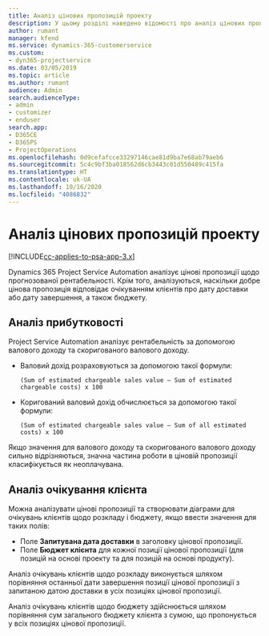 ```yaml
---
title: Аналіз цінових пропозицій проекту
description: У цьому розділі наведено відомості про аналіз цінових пропозицій.
author: rumant
manager: kfend
ms.service: dynamics-365-customerservice
ms.custom:
- dyn365-projectservice
ms.date: 03/05/2019
ms.topic: article
ms.author: rumant
audience: Admin
search.audienceType:
- admin
- customizer
- enduser
search.app:
- D365CE
- D365PS
- ProjectOperations
ms.openlocfilehash: 0d9cefafcce33297146cae81d9ba7e68ab79aeb6
ms.sourcegitcommit: 5c4c9bf3ba018562d6cb3443c01d550489c415fa
ms.translationtype: HT
ms.contentlocale: uk-UA
ms.lasthandoff: 10/16/2020
ms.locfileid: "4086832"
---
```

# <a name="analysis-of-project-quotes"></a>Аналіз цінових пропозицій проекту

[!INCLUDE[cc-applies-to-psa-app-3.x](../includes/cc-applies-to-psa-app-3x.md)]

Dynamics 365 Project Service Automation аналізує цінові пропозиції щодо прогнозованої рентабельності. Крім того, аналізуються, наскільки добре цінова пропозиція відповідає очікуванням клієнтів про дату доставки або дату завершення, а також бюджету.

## <a name="profitability-analysis"></a>Аналіз прибутковості

Project Service Automation аналізує рентабельність за допомогою валового доходу та скоригованого валового доходу.

- Валовий дохід розраховуються за допомогою такої формули:

  `
    (Sum of estimated chargeable sales value – Sum of estimated chargeable costs) x 100
  `
- Коригований валовий дохід обчислюється за допомогою такої формули:

  `
    (Sum of estimated chargeable sales value – Sum of all estimated costs) x 100
  `

Якщо значення для валового доходу та скоригованого валового доходу сильно відрізняються, значна частина роботи в ціновій пропозиції класифікується як неоплачувана.

## <a name="analysis-of-customer-expectations"></a>Аналіз очікування клієнта

Можна аналізувати цінові пропозиції та створювати діаграми для очікувань клієнтів щодо розкладу і бюджету, якщо ввести значення для таких полів:

- Поле **Запитувана дата доставки** в заголовку цінової пропозиції.
- Поле **Бюджет клієнта** для кожної позиції цінової пропозиції (для позицій на основі проекту та для позицій на основі продукту).

Аналіз очікувань клієнтів щодо розкладу виконується шляхом порівняння останньої дати завершення позиції цінової пропозиції з запитаною датою доставки в усіх позиціях цінової пропозиції.

Аналіз очікувань клієнтів щодо бюджету здійснюється шляхом порівняння сум загального бюджету клієнта з сумою, що пропонується у всіх позиціях цінової пропозиції.
